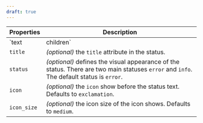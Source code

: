 ```yaml
---
draft: true
---
```


| Properties      | Description                                                                                                                              |
| --------------- | ---------------------------------------------------------------------------------------------------------------------------------------- |
| `text|children` | _(optional)_ the `text` appears as the status message. Beside plain text, You can send in a React component as well.                     |
| `title`         | _(optional)_ the `title` attribute in the status.                                                                                        |
| `status`        | _(optional)_ defines the visual appearance of the status. There are two main statuses `error` and `info`. The default status is `error`. |
| `icon`          | _(optional)_ the `icon` show before the status text. Defaults to `exclamation`.                                                          |
| `icon_size`     | _(optional)_ the icon size of the icon shows. Defaults to `medium`.                                                                      |
